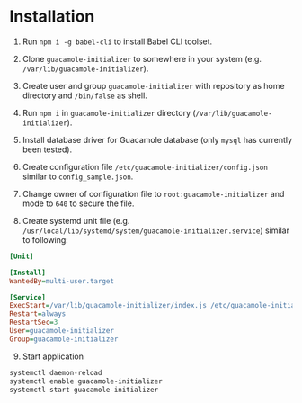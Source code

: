 # Installation

1. Run `npm i -g babel-cli` to install Babel CLI toolset.

2. Clone `guacamole-initializer` to somewhere in your system (e.g. `/var/lib/guacamole-initializer`).

3. Create user and group `guacamole-initializer` with repository as home directory and `/bin/false` as shell.

4. Run `npm i` in `guacamole-initializer` directory (`/var/lib/guacamole-initializer`).

5. Install database driver for Guacamole database (only `mysql` has currently been tested).

6. Create configuration file `/etc/guacamole-initializer/config.json` similar to `config_sample.json`.

7. Change owner of configuration file to `root:guacamole-initializer` and mode to `640` to secure the file.

8. Create systemd unit file (e.g. `/usr/local/lib/systemd/system/guacamole-initializer.service`) similar to following:
```ini
[Unit]

[Install]
WantedBy=multi-user.target

[Service]
ExecStart=/var/lib/guacamole-initializer/index.js /etc/guacamole-initializer/config.json
Restart=always
RestartSec=3
User=guacamole-initializer
Group=guacamole-initializer
```

9. Start application
```sh
systemctl daemon-reload
systemctl enable guacamole-initializer
systemctl start guacamole-initializer
```

